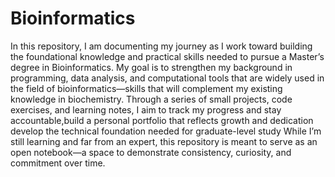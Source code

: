 # Bioinformatics
In this repository, I am documenting my journey as I work toward building the foundational knowledge and practical skills needed to pursue a Master’s degree in Bioinformatics.
My goal is to strengthen my background in programming, data analysis, and computational tools that are widely used in the field of bioinformatics—skills that will complement my existing knowledge in biochemistry.
Through a series of small projects, code exercises, and learning notes, I aim to track my progress and stay accountable,build a personal portfolio that reflects growth and dedication develop the technical foundation needed for graduate-level study
While I’m still learning and far from an expert, this repository is meant to serve as an open notebook—a space to demonstrate consistency, curiosity, and commitment over time.

